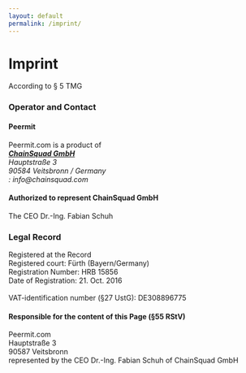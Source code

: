 ```yaml
---
layout: default
permalink: /imprint/
---
```


<h1>Imprint</h1>

According to § 5 TMG

<h3>Operator and Contact</h3>

<h4>Peermit</h4>
Peermit.com is a product of
<address>
  <strong><a href="http://chainsquad.com">ChainSquad GmbH</a></strong><br />
  Hauptstraße 3<br />
  90584 Veitsbronn / Germany<br />
  <abbr title="Mail"><i class="fa fa-envelope"></i></abbr>: info@chainsquad.com
</address>

<h4> Authorized to represent ChainSquad GmbH</h4>
The CEO Dr.-Ing. Fabian Schuh

<h3>Legal Record</h3>
Registered at the Record<br/>
Registered court: Fürth (Bayern/Germany)<br/>
Registration Number: HRB 15856<br/>
Date of Registration: 21. Oct. 2016<br/>
<br/>
VAT-identification number (§27 UstG): DE308896775<br/>

<h4>Responsible for the content of this Page (§55 RStV)</h4>
Peermit.com<br/>
Hauptstraße 3<br/>
90587 Veitsbronn<br/>
represented by the CEO Dr.-Ing. Fabian Schuh of ChainSquad GmbH
